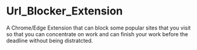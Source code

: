 # Url_Blocker_Extension
A Chrome/Edge Extension that can block some popular sites that you visit so that you can concentrate on work and can finish your work before the deadline without being distratcted.
